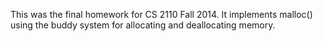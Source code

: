 This was the final homework for CS 2110 Fall 2014. It implements malloc()
using the buddy system for allocating and deallocating memory.